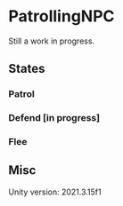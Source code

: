 # PatrollingNPC
Still a work in progress.
## States
### Patrol

### Defend [in progress]

### Flee

## Misc
Unity version: 2021.3.15f1
